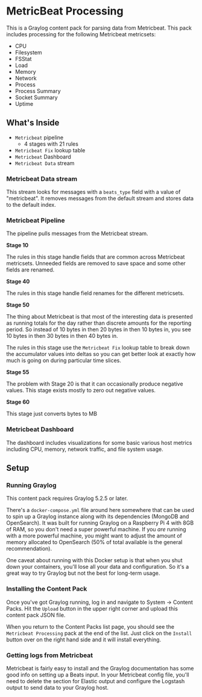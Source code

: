 # MetricBeat Processing

This is a Graylog content pack for parsing data from Metricbeat. This pack includes processing for the following Metricbeat metricsets:

* CPU
* Filesystem
* FSStat
* Load
* Memory
* Network
* Process
* Process Summary
* Socket Summary
* Uptime

## What's Inside

* `Metricbeat` pipeline
    * 4 stages with 21 rules
* `Metricbeat Fix` lookup table
* `Metricbeat` Dashboard
* `Metricbeat Data` stream

### Metricbeat Data stream

This stream looks for messages with a `beats_type` field with a value of "metricbeat". It removes messages from the default stream and stores data to the default index.

### Metricbeat Pipeline

The pipeline pulls messages from the Metricbeat stream.

**Stage 10**

The rules in this stage handle fields that are common across Metricbeat metricsets. Unneeded fields are removed to save space and some other fields are renamed.

**Stage 40**

The rules in this stage handle field renames for the different metricsets.

**Stage 50**

The thing about Metricbeat is that most of the interesting data is presented as running totals for the day rather than discrete amounts for the reporting period. So instead of 10 bytes in then 20 bytes in then 10 bytes in, you see 10 bytes in then 30 bytes in then 40 bytes in.

The rules in this stage use the `Metricbeat Fix` lookup table to break down the accumulator values into deltas so you can get  better look at exactly how much is going on during particular time slices.

**Stage 55**

The problem with Stage 20 is that it can occasionally produce negative values. This stage exists mostly to zero out negative values.

**Stage 60**

This stage just converts bytes to MB

### Metricbeat Dashboard

The dashboard includes visualizations for some basic various host metrics including CPU, memory, network traffic, and file system usage.

## Setup

### Running Graylog 

This content pack requires Graylog 5.2.5 or later.

There's a `docker-compose.yml` file around here somewhere that can be used to spin up a Graylog instance along with its dependencies (MongoDB and OpenSearch). It was built for running Graylog on a Raspberry Pi 4 with 8GB of RAM, so you don't need a super powerful machine. If you *are* running with a more powerful machine, you might want to adjust the amount of memory allocated to OpenSearch (50% of total available is the general recommendation). 

One caveat about running with this Docker setup is that when you shut down your containers, you'll lose all your data and configuration. So it's a great way to try Graylog but not the best for long-term usage.

### Installing the Content Pack

Once you've got Graylog running, log in and navigate to System -> Content Packs. Hit the `Upload` button in the upper right corner and upload this content pack JSON file.

When you return to the Content Packs list page, you should see the `Metricbeat Processing` pack at the end of the list. Just click on the `Install` button over on the right hand side and it will install everything.

### Getting logs from Metricbeat

Metricbeat is fairly easy to install and the Graylog documentation has some good info on setting up a Beats input. In your Metricbeat config file, you'll need to delete the section for Elastic output and configure the Logstash output to send data to your Graylog host.

